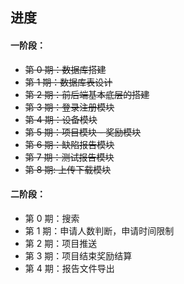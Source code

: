 ## 进度

#### 一阶段：

- ~~第 0 期：数据库搭建~~
- ~~第 1 期：数据库表设计~~
- ~~第 2 期：前后端基本底层的搭建~~
- ~~第 3 期：登录注册模块~~
- ~~第 4 期：设备模块~~
- ~~第 5 期：项目模块 - 奖励模块~~
- ~~第 6 期：缺陷报告模块~~
- ~~第 7 期：测试报告模块~~
- ~~第 8 期: 上传下载模块~~

#### 二阶段：

- 第 0 期：搜索
- 第 1 期：申请人数判断，申请时间限制
- 第 2 期：项目推送
- 第 3 期：项目结束奖励结算
- 第 4 期：报告文件导出
